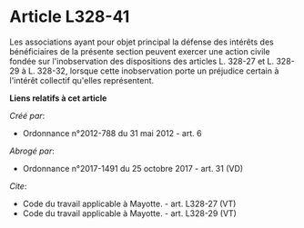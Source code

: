 # Article L328-41

Les associations ayant pour objet principal la défense des intérêts des bénéficiaires de la présente section peuvent exercer
une action civile fondée sur l'inobservation des dispositions des articles L. 328-27 et L. 328-29 à L. 328-32, lorsque cette
inobservation porte un préjudice certain à l'intérêt collectif qu'elles représentent.

**Liens relatifs à cet article**

_Créé par_:

  - Ordonnance n°2012-788 du 31 mai 2012 - art. 6

_Abrogé par_:

  - Ordonnance n°2017-1491 du 25 octobre 2017 - art. 31 (VD)

_Cite_:

  - Code du travail applicable à Mayotte. - art. L328-27 (VT)
  - Code du travail applicable à Mayotte. - art. L328-29 (VT)
